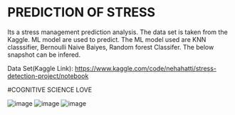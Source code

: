 # PREDICTION OF STRESS 
Its a stress management prediction analysis. The data set is taken from the Kaggle. ML model are used to predict. 
The ML model used are KNN classsifier, Bernoulli Naive Baiyes, Random forest Classifer. The below snapshot can be infered. 

Data Set(Kaggle Link): https://www.kaggle.com/code/nehahatti/stress-detection-project/notebook


#COGNITIVE SCIENCE LOVE 

![image](https://user-images.githubusercontent.com/20492104/208055260-d67373ac-7e03-471f-9d68-9c83965bc8fe.png)
![image](https://user-images.githubusercontent.com/20492104/208055526-86c89c73-fa15-4d1b-892f-b0dcafff68b7.png)
![image](https://user-images.githubusercontent.com/20492104/208055610-544aae55-3660-44e6-8f88-c7032a6b0f40.png)

